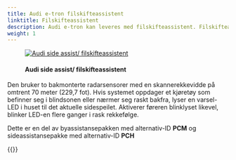 ```yaml
---
title: Audi e-tron filskifteassistent
linktitle: Filskifteassistent
description: Audi e-tron kan leveres med filskifteassistent. Filskifteassistenten hjelper føreren med å skifte fil ved kjørehastigheter på 15 km/t (9,3 mph) og raskere.
weight: 1
---
```

<!-- markdownlint-disable MD033 -->
<figure>
    <a href="https://media.electrichasgoneaudi.net/multimedia/models/e-tron/technology/drivingassistance/sideassist/audisideassist.jpg">
        <img src="https://media.electrichasgoneaudi.net/multimedia/models/e-tron/technology/drivingassistance/sideassist/audisideassists.jpg"
        class="img-fluid" alt="Audi side assist/ filskifteassistent" title="Audi side assist/ filskifteassistent">
    </a>
    <figcaption><h4>Audi side assist/ filskifteassistent</h4></figcaption>
</figure>


Den bruker to bakmonterte radarsensorer med en skannerekkevidde på omtrent 70 meter (229,7 fot). Hvis systemet oppdager et kjøretøy som befinner seg i blindsonen eller nærmer seg raskt bakfra, lyser en varsel-LED i huset til det aktuelle sidespeilet. Aktiverer føreren blinklyset likevel, blinker LED-en flere ganger i rask rekkefølge.

Dette er en del av byassistansepakken med alternativ-ID **PCM** og sideassistansepakke med alternativ-ID **PCH**

{{<children description="true" />}}
